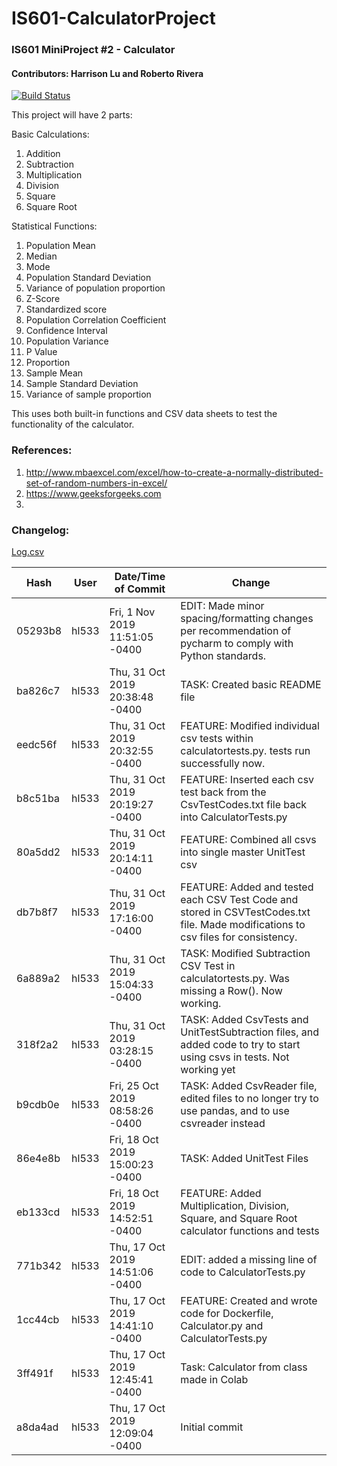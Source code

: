 # IS601-CalculatorProject
### IS601 MiniProject #2 - Calculator
#### Contributors: Harrison Lu and Roberto Rivera

[![Build Status](https://travis-ci.com/hl533/IS601-CalculatorProject.svg?branch=master)](https://travis-ci.com/hl533/IS601-CalculatorProject)

This project will have 2 parts:

Basic Calculations:
1. Addition
2. Subtraction
3. Multiplication
4. Division
5. Square
6. Square Root

Statistical Functions:
1. Population Mean
2. Median
3. Mode
4. Population Standard Deviation
5. Variance of population proportion
6. Z-Score
7. Standardized score
8. Population Correlation Coefficient
9. Confidence Interval
10. Population Variance
11. P Value
12. Proportion
13. Sample Mean
14. Sample Standard Deviation
15. Variance of sample proportion

This uses both built-in functions and CSV data sheets to test the 
functionality of the calculator.


### References:
1. http://www.mbaexcel.com/excel/how-to-create-a-normally-distributed-set-of-random-numbers-in-excel/
2. https://www.geeksforgeeks.com
3. 


### Changelog:
[Log.csv](./log.csv)

|Hash   |User |Date/Time of Commit            |Change                                                                                                                            |
|-------|-----|-------------------------------|----------------------------------------------------------------------------------------------------------------------------------|
|05293b8|hl533|Fri, 1 Nov 2019 11:51:05 -0400 |EDIT: Made minor spacing/formatting changes per recommendation of pycharm to comply with Python standards.                        |
|ba826c7|hl533|Thu, 31 Oct 2019 20:38:48 -0400|TASK: Created basic README file                                                                                                   |
|eedc56f|hl533|Thu, 31 Oct 2019 20:32:55 -0400|FEATURE: Modified individual csv tests within calculatortests.py. tests run successfully now.                                     |
|b8c51ba|hl533|Thu, 31 Oct 2019 20:19:27 -0400|FEATURE: Inserted each csv test back from the CsvTestCodes.txt file back into CalculatorTests.py                                  |
|80a5dd2|hl533|Thu, 31 Oct 2019 20:14:11 -0400|FEATURE: Combined all csvs into single master UnitTest csv                                                                        |
|db7b8f7|hl533|Thu, 31 Oct 2019 17:16:00 -0400|FEATURE: Added and tested each CSV Test Code and stored in CSVTestCodes.txt file. Made modifications to csv files for consistency.|
|6a889a2|hl533|Thu, 31 Oct 2019 15:04:33 -0400|TASK: Modified Subtraction CSV Test in calculatortests.py. Was missing a Row(). Now working.                                      |
|318f2a2|hl533|Thu, 31 Oct 2019 03:28:15 -0400|TASK: Added CsvTests and UnitTestSubtraction files, and added code to try to start using csvs in tests. Not working yet           |
|b9cdb0e|hl533|Fri, 25 Oct 2019 08:58:26 -0400|TASK: Added CsvReader file, edited files to no longer try to use pandas, and to use csvreader instead                             |
|86e4e8b|hl533|Fri, 18 Oct 2019 15:00:23 -0400|TASK: Added UnitTest Files                                                                                                        |
|eb133cd|hl533|Fri, 18 Oct 2019 14:52:51 -0400|FEATURE: Added Multiplication, Division, Square, and Square Root calculator functions and tests                                   |
|771b342|hl533|Thu, 17 Oct 2019 14:51:06 -0400|EDIT: added a missing line of code to CalculatorTests.py                                                                          |
|1cc44cb|hl533|Thu, 17 Oct 2019 14:41:10 -0400|FEATURE: Created and wrote code for Dockerfile, Calculator.py and CalculatorTests.py                                              |
|3ff491f|hl533|Thu, 17 Oct 2019 12:45:41 -0400|Task: Calculator from class made in Colab                                                                                         |
|a8da4ad|hl533|Thu, 17 Oct 2019 12:09:04 -0400|Initial commit       